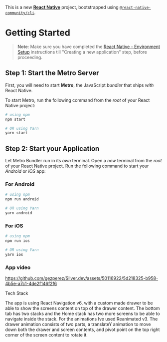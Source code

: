 This is a new [**React Native**](https://reactnative.dev) project, bootstrapped using [`@react-native-community/cli`](https://github.com/react-native-community/cli).

# Getting Started

>**Note**: Make sure you have completed the [React Native - Environment Setup](https://reactnative.dev/docs/environment-setup) instructions till "Creating a new application" step, before proceeding.

## Step 1: Start the Metro Server

First, you will need to start **Metro**, the JavaScript _bundler_ that ships _with_ React Native.

To start Metro, run the following command from the _root_ of your React Native project:

```bash
# using npm
npm start

# OR using Yarn
yarn start
```

## Step 2: Start your Application

Let Metro Bundler run in its _own_ terminal. Open a _new_ terminal from the _root_ of your React Native project. Run the following command to start your _Android_ or _iOS_ app:

### For Android

```bash
# using npm
npm run android

# OR using Yarn
yarn android
```

### For iOS

```bash
# using npm
npm run ios

# OR using Yarn
yarn ios
```

### App video

https://github.com/gezperez/Silver.dev/assets/50116922/5d218325-b958-4b5e-a7c1-4de2f146f2f6

Tech Stack

The app is using React Navigation v6, with a custom made drawer to be able to show the screens content on top of the drawer content. The bottom tab has two stacks and the Home stack has two more screens to be able to navigate inside the stack. For the animations Ive used Reanimated v3. The drawer animation consists of two parts, a translateY animation to move down both the drawer and screen contents, and pivot point on the top right corner of the screen content to rotate it.




